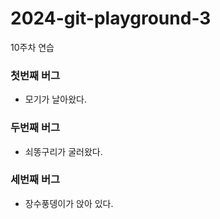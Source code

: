# 2024-git-playground-3
10주차 연습

### 첫번째 버그
- 모기가 날아왔다.

### 두번째 버그
- 쇠똥구리가 굴러왔다.

### 세번째 버그
- 장수풍뎅이가 앉아 있다.